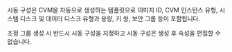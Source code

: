 시동 구성은 CVM을 자동으로 생성하는 템플릿으로 이미지 ID, CVM 인스턴스 유형, 시스템 디스크 및 데이터 디스크 유형과 용량, 키 쌍, 보안 그룹 등이 포함됩니다.

조정 그룹 생성 시 반드시 시동 구성을 지정하고 시동 구성은 생성 후 속성을 편집할 수 없습니다.
